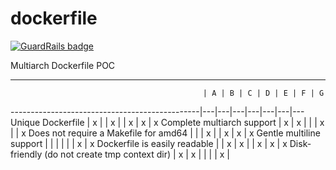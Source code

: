 # dockerfile

[![GuardRails badge](https://badges.production.guardrails.io/moul/dockerfile2.svg)](https://www.guardrails.io)

Multiarch Dockerfile POC

---

                                               | A | B | C | D | E | F | G
-----------------------------------------------|---|---|---|---|---|---|---
Unique Dockerfile                              | x |   | x |   | x | x | x
Complete multiarch support                     | x | x |   |   | x |   | x
Does not require a Makefile for amd64          |   |   | x |   | x | x | x
Gentle multiline support                       |   |   |   |   |   | x | x
Dockerfile is easily readable                  |   | x | x |   | x | x | x
Disk-friendly (do not create tmp context dir)  | x | x |   |   |   | x |
